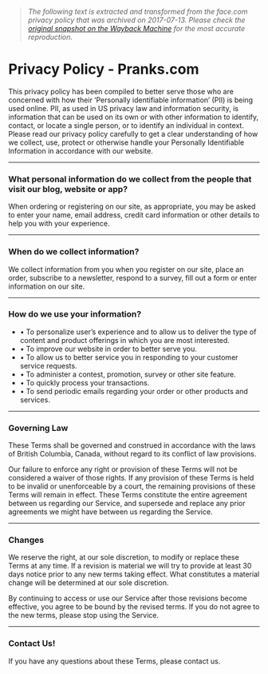 > *The following text is extracted and transformed from the face.com privacy policy that was archived on 2017-07-13. Please check the [original snapshot on the Wayback Machine](https://web.archive.org/web/20170713200918id_/https%3A//pranks.com/privacy-policy) for the most accurate reproduction.*

# Privacy Policy - Pranks.com

This privacy policy has been compiled to better serve those who are concerned with how their ‘Personally identifiable information’ (PII) is being used online. PII, as used in US privacy law and information security, is information that can be used on its own or with other information to identify, contact, or locate a single person, or to identify an individual in context. Please read our privacy policy carefully to get a clear understanding of how we collect, use, protect or otherwise handle your Personally Identifiable Information in accordance with our website.

* * *

### What personal information do we collect from the people that visit our blog, website or app?

When ordering or registering on our site, as appropriate, you may be asked to enter your name, email address, credit card information or other details to help you with your experience.

* * *

### When do we collect information?

We collect information from you when you register on our site, place an order, subscribe to a newsletter, respond to a survey, fill out a form or enter information on our site.

* * *

### How do we use your information?

  * • To personalize user’s experience and to allow us to deliver the type of content and product offerings in which you are most interested.
  * • To improve our website in order to better serve you.
  * • To allow us to better service you in responding to your customer service requests.
  * • To administer a contest, promotion, survey or other site feature.
  * • To quickly process your transactions.
  * • To send periodic emails regarding your order or other products and services.



* * *

### Governing Law

These Terms shall be governed and construed in accordance with the laws of British Columbia, Canada, without regard to its conflict of law provisions.

Our failure to enforce any right or provision of these Terms will not be considered a waiver of those rights. If any provision of these Terms is held to be invalid or unenforceable by a court, the remaining provisions of these Terms will remain in effect. These Terms constitute the entire agreement between us regarding our Service, and supersede and replace any prior agreements we might have between us regarding the Service.

* * *

### Changes

We reserve the right, at our sole discretion, to modify or replace these Terms at any time. If a revision is material we will try to provide at least 30 days notice prior to any new terms taking effect. What constitutes a material change will be determined at our sole discretion.

By continuing to access or use our Service after those revisions become effective, you agree to be bound by the revised terms. If you do not agree to the new terms, please stop using the Service.

* * *

### Contact Us!

If you have any questions about these Terms, please contact us.
